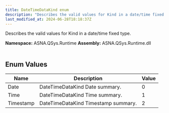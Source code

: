 ```yaml
---
title: DateTimeDataKind enum
description: "Describes the valid values for Kind in a date/time fixed type. "
last_modified_at: 2024-06-28T18:18:37Z
---
```


Describes the valid values for Kind in a date/time fixed type.

**Namespace:** ASNA.QSys.Runtime
**Assembly:** ASNA.QSys.Runtime.dll
<br>
<br>

## Enum Values

| Name | Description | Value
| --- | --- | --- 
| Date | DateTimeDataKind Date summary. | 0 |
| Time | DateTimeDataKind Time summary. | 1 |
| Timestamp | DateTimeDataKind Timestamp summary. | 2 |

